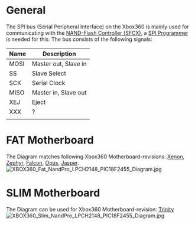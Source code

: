 # General

The SPI bus (Serial Peripheral Interface) on the Xbox360 is mainly used
for communicating with the [NAND-Flash Controller
(SFCX)](NAND#Flash_Controllers "wikilink"), a [SPI
Programmer](SPI_Programmer "wikilink") is needed for this. The bus
consists of the following signals:

| Name | Description          |
| ---- | -------------------- |
| MOSI | Master out, Slave in |
| SS   | Slave Select         |
| SCK  | Serial Clock         |
| MISO | Master in, Slave out |
| XEJ  | Eject                |
| XXX  | ?                    |
|  |

# FAT Motherboard

The Diagram matches following Xbox360 Motherboard-revisions:
[Xenon](Xenon "wikilink"), [Zephyr](Zephyr "wikilink"), 
[Falcon](Falcon "wikilink"), [Opus](Opus "wikilink"), 
[Jasper](Jasper "wikilink").
![XBOX360_Fat_NandPro_LPCH2148_PIC18F2455_Diagram.jpg](XBOX360_Fat_NandPro_LPCH2148_PIC18F2455_Diagram.jpg
"XBOX360_Fat_NandPro_LPCH2148_PIC18F2455_Diagram.jpg")

# SLIM Motherboard

The Diagram can be used for Xbox360 Motherboard-revision:
[Trinity](Trinity "wikilink")
![XBOX360_Slim_NandPro_LPCH2148_PIC18F2455_Diagram.jpg](XBOX360_Slim_NandPro_LPCH2148_PIC18F2455_Diagram.jpg
"XBOX360_Slim_NandPro_LPCH2148_PIC18F2455_Diagram.jpg")
